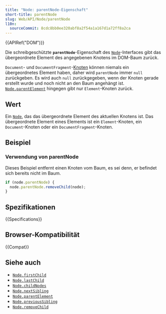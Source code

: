 ```yaml
---
title: "Node: parentNode-Eigenschaft"
short-title: parentNode
slug: Web/API/Node/parentNode
l10n:
  sourceCommit: 8cdc8bb0ee320abf8a2f54a1a167d1a72ff8a2ca
---
```


{{APIRef("DOM")}}

Die schreibgeschützte **`parentNode`**-Eigenschaft des [`Node`](/de/docs/Web/API/Node)-Interfaces
gibt das übergeordnete Element des angegebenen Knotens im DOM-Baum zurück.

`Document`- und `DocumentFragment`-[Knoten](/de/docs/Web/API/Node/nodeType) können niemals ein übergeordnetes Element haben, daher wird `parentNode` immer `null` zurückgeben.
Es wird auch `null` zurückgegeben, wenn der Knoten gerade erstellt wurde und noch nicht an den Baum angehängt ist. [`Node.parentElement`](/de/docs/Web/API/Node/parentElement) hingegen gibt nur `Element`-Knoten zurück.

## Wert

Ein [`Node`](/de/docs/Web/API/Node), das das übergeordnete Element des aktuellen Knotens ist. Das übergeordnete Element eines Elements ist
ein `Element`-Knoten, ein `Document`-Knoten oder ein `DocumentFragment`-Knoten.

## Beispiel

### Verwendung von parentNode

Dieses Beispiel entfernt einen Knoten vom Baum, es sei denn, er befindet sich bereits nicht im Baum.

```js
if (node.parentNode) {
  node.parentNode.removeChild(node);
}
```

## Spezifikationen

{{Specifications}}

## Browser-Kompatibilität

{{Compat}}

## Siehe auch

- [`Node.firstChild`](/de/docs/Web/API/Node/firstChild)
- [`Node.lastChild`](/de/docs/Web/API/Node/lastChild)
- [`Node.childNodes`](/de/docs/Web/API/Node/childNodes)
- [`Node.nextSibling`](/de/docs/Web/API/Node/nextSibling)
- [`Node.parentElement`](/de/docs/Web/API/Node/parentElement)
- [`Node.previousSibling`](/de/docs/Web/API/Node/previousSibling)
- [`Node.removeChild`](/de/docs/Web/API/Node/removeChild)
